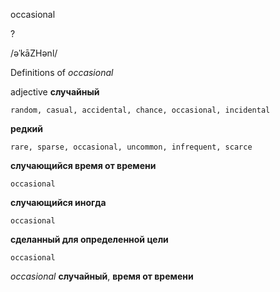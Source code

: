 occasional

?

/əˈkāZHənl/

Definitions of _occasional_

adjective
**случайный**

    random, casual, accidental, chance, occasional, incidental
**редкий**

    rare, sparse, occasional, uncommon, infrequent, scarce
**случающийся время от времени**

    occasional
**случающийся иногда**

    occasional
**сделанный для определенной цели**

    occasional

_occasional_
**случайный**, **время от времени**